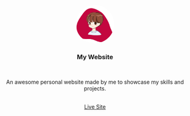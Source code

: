 <div align="center">
   <img width=100 style="border-radius:50%" height=100 src="./images/rishikesh-me.png"/>
   <h3 >My Website</h3>
   <br>
   <p>An awesome personal website made by me to showcase my skills and projects.</p>
   <br>
   <a href="https://rishikesh0-7.github.io">Live Site</a>
   <br>
   
</div>
